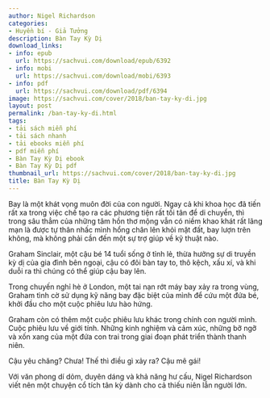 ```yaml
---
author: Nigel Richardson
categories:
- Huyền bí - Giả Tưởng
description: Bàn Tay Kỳ Dị
download_links:
- info: epub
  url: https://sachvui.com/download/epub/6392
- info: mobi
  url: https://sachvui.com/download/mobi/6393
- info: pdf
  url: https://sachvui.com/download/pdf/6394
image: https://sachvui.com/cover/2018/ban-tay-ky-di.jpg
layout: post
permalink: /ban-tay-ky-di.html
tags:
- tải sách miễn phí
- tải sách nhanh
- tải ebooks miễn phí
- pdf miễn phí
- Bàn Tay Kỳ Dị ebook
- Bàn Tay Kỳ Dị pdf
thumbnail_url: https://sachvui.com/cover/2018/ban-tay-ky-di.jpg
title: Bàn Tay Kỳ Dị
---
```


 <div class="item-desc text-justify"> <p>Bay là một khát vọng muôn đời của con người. Ngay cả khi khoa học đã tiến rất xa trong việc chế tạo ra các phương tiện rất tối tân để di chuyển, thì trong sâu thẳm của những tâm hồn thơ mộng vẫn có niềm khao khát rất lãng mạn là được tự thân nhấc mình hổng chân lên khỏi mặt đất, bay lượn trên không, mà không phải cần đến một sự trợ giúp về kỹ thuật nào.</p><p>Graham Sinclair, một cậu bé 14 tuổi sống ở tỉnh lẻ, thừa hưởng sự di truyền kỳ dị của gia đình bên ngoại, cậu có đôi bàn tay to, thô kệch, xấu xí, và khi duỗi ra thì chúng có thể giúp cậu bay lên.</p><p>Trong chuyến nghỉ hè ở London, một tai nạn rớt máy bay xảy ra trong vùng, Graham tình cờ sử dụng kỹ năng bay đặc biệt của mình để cứu một đứa bé, khởi đầu cho một cuộc phiêu lưu hào hứng.</p><p>Graham còn có thêm một cuộc phiêu lưu khác trong chính con người mình. Cuộc phiêu lưu về giới tính. Những kinh nghiệm và cảm xúc, những bỡ ngỡ và xốn xang của một đứa con trai trong giai đoạn phát triển thành thanh niên.</p><p>Cậu yêu chăng? Chưa! Thế thì điều gì xảy ra? Cậu mê gái!</p><p>Với văn phong dí dỏm, duyên dáng và khả năng hư cấu, Nigel Richardson viết nên một chuyện cổ tích tân kỳ dành cho cả thiếu niên lẫn người lớn.</p> </div>